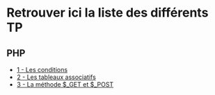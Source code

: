 # Retrouver ici la liste des différents TP


## PHP
- [1 - Les conditions](/tp/php/1-condition.md)
- [2 - Les tableaux associatifs](/tp/php/2-tableaux.md)
- [3 - La méthode $_GET et $_POST](/tp/php/3-get-post.md)